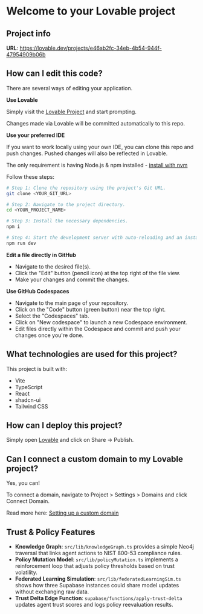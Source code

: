 # Welcome to your Lovable project

## Project info

**URL**: https://lovable.dev/projects/e46ab2fc-34eb-4b54-944f-47954909b06b

## How can I edit this code?

There are several ways of editing your application.

**Use Lovable**

Simply visit the [Lovable Project](https://lovable.dev/projects/e46ab2fc-34eb-4b54-944f-47954909b06b) and start prompting.

Changes made via Lovable will be committed automatically to this repo.

**Use your preferred IDE**

If you want to work locally using your own IDE, you can clone this repo and push changes. Pushed changes will also be reflected in Lovable.

The only requirement is having Node.js & npm installed - [install with nvm](https://github.com/nvm-sh/nvm#installing-and-updating)

Follow these steps:

```sh
# Step 1: Clone the repository using the project's Git URL.
git clone <YOUR_GIT_URL>

# Step 2: Navigate to the project directory.
cd <YOUR_PROJECT_NAME>

# Step 3: Install the necessary dependencies.
npm i

# Step 4: Start the development server with auto-reloading and an instant preview.
npm run dev
```

**Edit a file directly in GitHub**

- Navigate to the desired file(s).
- Click the "Edit" button (pencil icon) at the top right of the file view.
- Make your changes and commit the changes.

**Use GitHub Codespaces**

- Navigate to the main page of your repository.
- Click on the "Code" button (green button) near the top right.
- Select the "Codespaces" tab.
- Click on "New codespace" to launch a new Codespace environment.
- Edit files directly within the Codespace and commit and push your changes once you're done.

## What technologies are used for this project?

This project is built with:

- Vite
- TypeScript
- React
- shadcn-ui
- Tailwind CSS

## How can I deploy this project?

Simply open [Lovable](https://lovable.dev/projects/e46ab2fc-34eb-4b54-944f-47954909b06b) and click on Share -> Publish.

## Can I connect a custom domain to my Lovable project?

Yes, you can!

To connect a domain, navigate to Project > Settings > Domains and click Connect Domain.

Read more here: [Setting up a custom domain](https://docs.lovable.dev/tips-tricks/custom-domain#step-by-step-guide)

## Trust & Policy Features

- **Knowledge Graph**: `src/lib/knowledgeGraph.ts` provides a simple Neo4j traversal that links agent actions to NIST 800-53 compliance rules.
- **Policy Mutation Model**: `src/lib/policyMutation.ts` implements a reinforcement loop that adjusts policy thresholds based on trust volatility.
- **Federated Learning Simulation**: `src/lib/federatedLearningSim.ts` shows how three Supabase instances could share model updates without exchanging raw data.
- **Trust Delta Edge Function**: `supabase/functions/apply-trust-delta` updates agent trust scores and logs policy reevaluation results.
